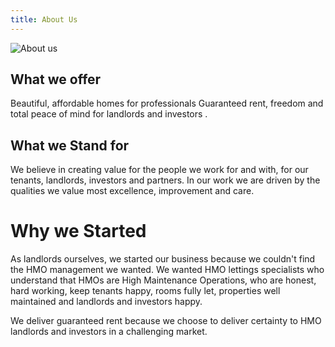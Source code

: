 ```yaml
---
title: About Us
---
```


![About us](/assets/img/about-us.png)

## What we offer

Beautiful, affordable homes for professionals Guaranteed rent, freedom and total peace of mind for landlords and investors .

## What we Stand for

We believe in creating value for the people we work for and with, for our tenants, landlords, investors and partners. In our work we are driven by the qualities we value most excellence, improvement and care.

 

# Why we Started

As landlords ourselves, we started our business because we couldn't find the HMO management we wanted. We wanted HMO lettings specialists who understand that HMOs are High Maintenance Operations, who are honest, hard working, keep tenants happy, rooms fully let, properties well maintained and landlords and investors happy. 


We deliver guaranteed rent because we choose to deliver certainty to HMO landlords and investors in a challenging market.
